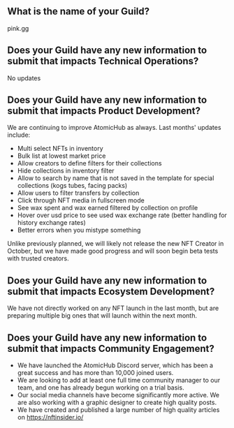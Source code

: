 ## What is the name of your Guild?

pink.gg

## Does your Guild have any new information to submit that impacts Technical Operations?

No updates

## Does your Guild have any new information to submit that impacts Product Development?

We are continuing to improve AtomicHub as always. Last months' updates include:

- Multi select NFTs in inventory
- Bulk list at lowest market price 
- Allow creators to define filters for their collections
- Hide collections in inventory filter
- Allow to search by name that is not saved in the template for special collections (kogs tubes, facing packs)
- Allow users to filter transfers by collection
- Click through NFT media in fullscreen mode
- See wax spent and wax earned filtered by collection on profile
- Hover over usd price to see used wax exchange rate (better handling for history exchange rates)
- Better errors when you mistype something

Unlike previously planned, we will likely not release the new NFT Creator in October, but we have made good progress and will soon begin beta tests with trusted creators.

## Does your Guild have any new information to submit that impacts Ecosystem Development?

We have not directly worked on any NFT launch in the last month, but are preparing multiple big ones that will launch within the next month.

## Does your Guild have any new information to submit that impacts Community Engagement?

- We have launched the AtomicHub Discord server, which has been a great success and has more than 10,000 joined users.
- We are looking to add at least one full time community manager to our team, and one has already begun working on a trial basis.
- Our social media channels have become significantly more active. We are also working with a graphic designer to create high quality posts.
- We have created and published a large number of high quality articles on https://nftinsider.io/
